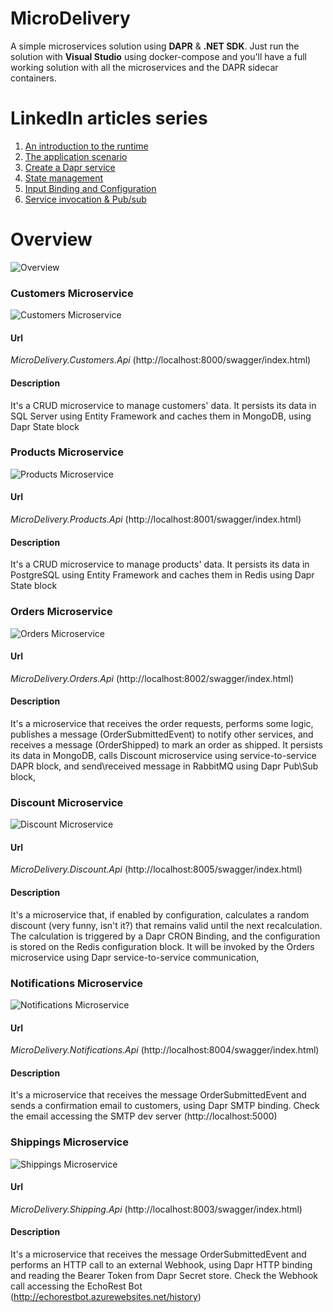 # MicroDelivery
A simple microservices solution using __DAPR__ & __.NET SDK__.
Just run the solution with __Visual Studio__ using docker-compose and you'll have a full working solution with all the microservices and the DAPR sidecar containers.

# LinkedIn articles series
1. [An introduction to the runtime](https://www.linkedin.com/pulse/1-dapr-introduction-runtime-martino-bordin/)
2. [The application scenario](https://www.linkedin.com/pulse/2-dapr-application-scenario-martino-bordin/)
3. [Create a Dapr service](https://www.linkedin.com/pulse/3-dapr-create-service-martino-bordin/)
4. [State management](https://www.linkedin.com/pulse/4-dapr-state-management-martino-bordin/)
5. [Input Binding and Configuration](https://www.linkedin.com/pulse/5-dapr-input-binding-configuration-martino-bordin/)
6. [Service invocation & Pub/sub](https://www.linkedin.com/pulse/6-dapr-service-invocation-pubsub-martino-bordin/)

# Overview
![Overview](/docs/f.png)

### Customers Microservice
![Customers Microservice](/docs/c.png)
#### Url
*MicroDelivery.Customers.Api* (http://localhost:8000/swagger/index.html)
#### Description
It's a CRUD microservice to manage customers' data.
It persists its data in SQL Server using Entity Framework and caches them in MongoDB, using Dapr State block

### Products Microservice
![Products Microservice](/docs/p.png)
#### Url
*MicroDelivery.Products.Api* (http://localhost:8001/swagger/index.html)
#### Description
It's a CRUD microservice to manage products' data.
It persists its data in PostgreSQL using Entity Framework and caches them in Redis using Dapr State block

### Orders Microservice
![Orders Microservice](/docs/o.png)
#### Url
*MicroDelivery.Orders.Api* (http://localhost:8002/swagger/index.html)
#### Description
It's a microservice that receives the order requests, performs some logic, publishes a message (OrderSubmittedEvent) to notify other services, and receives a message (OrderShipped) to mark an order as shipped.
It persists its data in MongoDB, calls Discount microservice using service-to-service DAPR block, and send\received message in RabbitMQ using Dapr Pub\Sub block,

### Discount Microservice
![Discount Microservice](/docs/d.png)
#### Url
*MicroDelivery.Discount.Api* (http://localhost:8005/swagger/index.html)
#### Description
It's a microservice that, if enabled by configuration, calculates a random discount (very funny, isn't it?) that remains valid until the next recalculation.
The calculation is triggered by a Dapr CRON Binding, and the configuration is stored on the Redis configuration block. It will be invoked by the Orders microservice using Dapr service-to-service communication,

### Notifications Microservice
![Notifications Microservice](/docs/n.png)
#### Url
*MicroDelivery.Notifications.Api* (http://localhost:8004/swagger/index.html)
#### Description
It's a microservice that receives the message OrderSubmittedEvent and sends a confirmation email to customers, using Dapr SMTP binding.
Check the email accessing the SMTP dev server (http://localhost:5000)

### Shippings Microservice
![Shippings Microservice](/docs/s.png)
#### Url
*MicroDelivery.Shipping.Api* (http://localhost:8003/swagger/index.html)
#### Description
It's a microservice that receives the message OrderSubmittedEvent and performs an HTTP call to an external Webhook, using Dapr HTTP binding and reading the Bearer Token from Dapr Secret store.
Check the Webhook call accessing the EchoRest Bot (http://echorestbot.azurewebsites.net/history)
